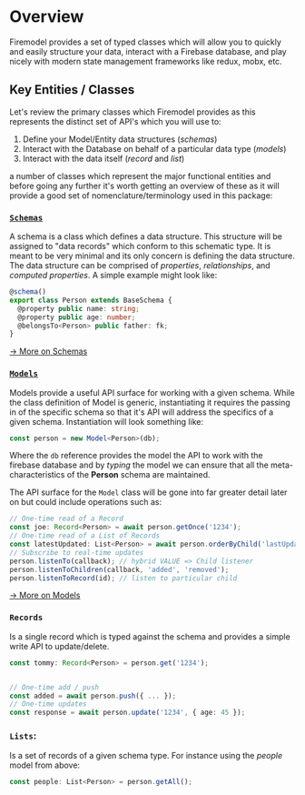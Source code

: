# Overview

Firemodel provides a set of typed classes which will allow you to quickly and easily structure your data, interact with a Firebase database, and play nicely with modern state management frameworks like redux, mobx, etc. 

## Key Entities / Classes
Let's review the primary classes which Firemodel provides as this represents the distinct set of API's which you will use to:

1. Define your Model/Entity data structures (_schemas_)
2. Interact with the Database on behalf of a particular data type (_models_)
3. Interact with the data itself (_record_ and _list_)

 a number of classes which represent the major functional entities and before going any further it's worth getting an overview of these as it will provide a good set of nomenclature/terminology used in this package:

### [`Schemas`](./schemas.md)

  A schema is a class which defines a data structure. This structure will be assigned to "data records" which conform to this schematic type. It is meant to be very minimal and its only concern is defining the data structure. The data structure can be comprised of _properties_, _relationships_, and _computed properties_. A simple example might look like: 

  ```ts
  @schema()
  export class Person extends BaseSchema {
    @property public name: string;
    @property public age: number;
    @belongsTo<Person> public father: fk;
  }
  ```

  [→ More on Schemas](./schemas.md)

### [`Models`](./models.md)

  Models provide a useful API surface for working with a given schema. While the class definition of Model is generic, instantiating it requires the passing in of the specific schema so that it's API will address the specifics of a given schema. Instantiation will look something like:

  ```ts
  const person = new Model<Person>(db);
  ```

  Where the `db` reference provides the model the API to work with the firebase database and by _typing_ the model we can ensure that all the meta-characteristics of the **Person** schema are maintained.

  The API surface for the `Model` class will be gone into far greater detail later on but could include operations such as:

  ```ts
  // One-time read of a Record
  const joe: Record<Person> = await person.getOnce('1234'); 
  // One-time read of a List of Records
  const latestUpdated: List<Person> = await person.orderByChild('lastUpdated').limitToFirst(10).getOnce();
  // Subscribe to real-time updates
  person.listenTo(callback); // hybrid VALUE => Child listener
  person.listenToChildren(callback, 'added', 'removed');
  person.listenToRecord(id); // listen to particular child
  ```

  [→ More on Models](./models.md)

### `Records`

  Is a single record which is typed against the schema and provides a simple write API to update/delete.

  ```ts
  const tommy: Record<Person> = person.get('1234');


  // One-time add / push
  const added = await person.push({ ... });
  // One-time updates
  const response = await person.update('1234', { age: 45 });
  ```

### `Lists`: 

  Is a set of records of a given schema type. For instance using the _people_ model from above:

  ```ts
  const people: List<Person> = person.getAll();
  ```




